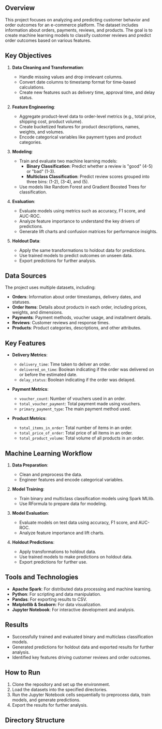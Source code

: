## Overview

This project focuses on analyzing and predicting customer behavior and order outcomes for an e-commerce platform. The dataset includes information about orders, payments, reviews, and products. The goal is to create machine learning models to classify customer reviews and predict order outcomes based on various features.

## Key Objectives

1. **Data Cleaning and Transformation**:
    - Handle missing values and drop irrelevant columns.
    - Convert date columns to timestamp format for time-based calculations.
    - Create new features such as delivery time, approval time, and delay status.

2. **Feature Engineering**:
    - Aggregate product-level data to order-level metrics (e.g., total price, shipping cost, product volume).
    - Create bucketized features for product descriptions, names, weights, and volumes.
    - Encode categorical variables like payment types and product categories.

3. **Modeling**:
    - Train and evaluate two machine learning models:
      - **Binary Classification**: Predict whether a review is "good" (4-5) or "bad" (1-3).
      - **Multiclass Classification**: Predict review scores grouped into three bins: (1-2), (3-4), and (5).
    - Use models like Random Forest and Gradient Boosted Trees for classification.

4. **Evaluation**:
    - Evaluate models using metrics such as accuracy, F1 score, and AUC-ROC.
    - Analyze feature importance to understand the key drivers of predictions.
    - Generate lift charts and confusion matrices for performance insights.

5. **Holdout Data**:
    - Apply the same transformations to holdout data for predictions.
    - Use trained models to predict outcomes on unseen data.
    - Export predictions for further analysis.

## Data Sources

The project uses multiple datasets, including:
- **Orders**: Information about order timestamps, delivery dates, and statuses.
- **Order Items**: Details about products in each order, including prices, weights, and dimensions.
- **Payments**: Payment methods, voucher usage, and installment details.
- **Reviews**: Customer reviews and response times.
- **Products**: Product categories, descriptions, and other attributes.

## Key Features

- **Delivery Metrics**:
  - `delivery_time`: Time taken to deliver an order.
  - `delivered_on_time`: Boolean indicating if the order was delivered on or before the estimated date.
  - `delay_status`: Boolean indicating if the order was delayed.

- **Payment Metrics**:
  - `voucher_count`: Number of vouchers used in an order.
  - `total_voucher_payment`: Total payment made using vouchers.
  - `primary_payment_type`: The main payment method used.

- **Product Metrics**:
  - `total_items_in_order`: Total number of items in an order.
  - `total_price_of_order`: Total price of all items in an order.
  - `total_product_volume`: Total volume of all products in an order.

## Machine Learning Workflow

1. **Data Preparation**:
    - Clean and preprocess the data.
    - Engineer features and encode categorical variables.

2. **Model Training**:
    - Train binary and multiclass classification models using Spark MLlib.
    - Use RFormula to prepare data for modeling.

3. **Model Evaluation**:
    - Evaluate models on test data using accuracy, F1 score, and AUC-ROC.
    - Analyze feature importance and lift charts.

4. **Holdout Predictions**:
    - Apply transformations to holdout data.
    - Use trained models to make predictions on holdout data.
    - Export predictions for further use.

## Tools and Technologies

- **Apache Spark**: For distributed data processing and machine learning.
- **Python**: For scripting and data manipulation.
- **Pandas**: For exporting results to CSV.
- **Matplotlib & Seaborn**: For data visualization.
- **Jupyter Notebook**: For interactive development and analysis.

## Results

- Successfully trained and evaluated binary and multiclass classification models.
- Generated predictions for holdout data and exported results for further analysis.
- Identified key features driving customer reviews and order outcomes.

## How to Run

1. Clone the repository and set up the environment.
2. Load the datasets into the specified directories.
3. Run the Jupyter Notebook cells sequentially to preprocess data, train models, and generate predictions.
4. Export the results for further analysis.

## Directory Structure

